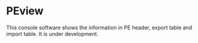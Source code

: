# PEview
This console software shows the information in PE header, export table and import table. It is under development.

